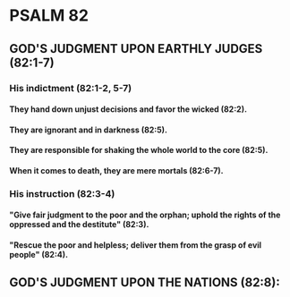 ---
---
# PSALM 82 
## GOD\'S JUDGMENT UPON EARTHLY JUDGES (82:1-7) 
###  His indictment (82:1-2, 5-7) 
####  They hand down unjust decisions and favor the wicked (82:2). 
####  They are ignorant and in darkness (82:5). 
####  They are responsible for shaking the whole world to the core (82:5). 
####  When it comes to death, they are mere mortals (82:6-7). 
###  His instruction (82:3-4) 
####  \"Give fair judgment to the poor and the orphan; uphold the rights of the oppressed and the destitute\" (82:3). 
####  \"Rescue the poor and helpless; deliver them from the grasp of evil people\" (82:4). 
## GOD\'S JUDGMENT UPON THE NATIONS (82:8): 
